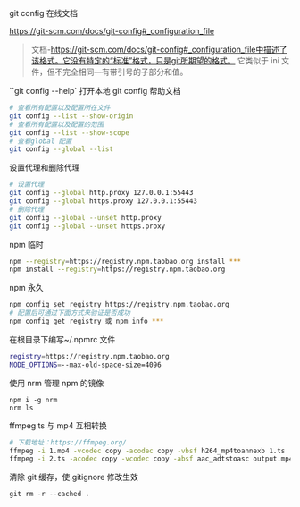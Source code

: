 git config 在线文档

https://git-scm.com/docs/git-config#_configuration_file

> 文档-https://git-scm.com/docs/git-config#_configuration_file中描述了该格式。它没有特定的“标准”格式，只是git所期望的格式。
> 它类似于 ini 文件，但不完全相同—有带引号的子部分和值。

``git config --help`
打开本地 git config 帮助文档

```sh
# 查看所有配置以及配置所在文件
git config --list --show-origin
# 查看所有配置以及配置的范围
git config --list --show-scope
# 查看global 配置
git config --global --list
```

设置代理和删除代理

```sh
# 设置代理
git config --global http.proxy 127.0.0.1:55443
git config --global https.proxy 127.0.0.1:55443
# 删除代理
git config --global --unset http.proxy
git config --global --unset https.proxy
```

npm 临时

```sh
npm --registry=https://registry.npm.taobao.org install ***
npm install --registry=https://registry.npm.taobao.org

```

npm 永久

```sh
npm config set registry https://registry.npm.taobao.org
# 配置后可通过下面方式来验证是否成功
npm config get registry 或 npm info ***
```

在根目录下编写~/.npmrc 文件

```sh
registry=https://registry.npm.taobao.org
NODE_OPTIONS=--max-old-space-size=4096
```

使用 nrm 管理 npm 的镜像

```
npm i -g nrm
nrm ls
```

ffmpeg ts 与 mp4 互相转换

```sh
# 下载地址：https://ffmpeg.org/
ffmpeg -i 1.mp4 -vcodec copy -acodec copy -vbsf h264_mp4toannexb 1.ts
ffmpeg -i 2.ts -acodec copy -vcodec copy -absf aac_adtstoasc output.mp4
```

清除 git 缓存，使.gitignore 修改生效

```
git rm -r --cached .
```
